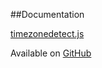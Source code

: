 ##Documentation

[timezonedetect.js](timezonedetect.js.html)

Available on [GitHub](https://github.com/dsimard/timezonedetect)


